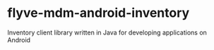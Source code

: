 # flyve-mdm-android-inventory

Inventory client library written in Java for developing applications on Android
